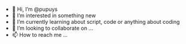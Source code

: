 - 👋 Hi, I’m @pupuys
- 👀 I’m interested in something new
- 🌱 I’m currently learning about script, code or anything about coding
- 💞️ I’m looking to collaborate on ...
- 📫 How to reach me ...

<!---
pupuys/pupuys is a ✨ special ✨ repository because its `README.md` (this file) appears on your GitHub profile.
You can click the Preview link to take a look at your changes.
--->
